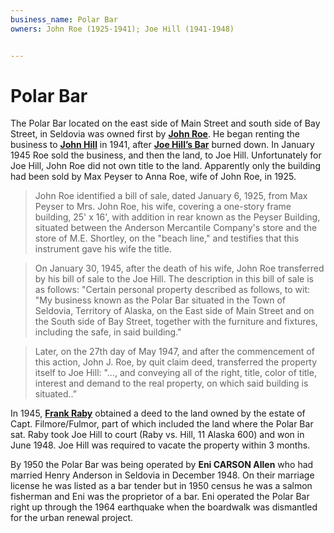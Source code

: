 ```yaml
---
business_name: Polar Bar
owners: John Roe (1925-1941); Joe Hill (1941-1948)


---
```


# **Polar Bar**

The Polar Bar located on the east side of Main Street and south side of Bay Street, in Seldovia was owned first by [**John Roe**](../_people/Roe_John.md).  He began renting the business to [**John Hill**](../_people/Hill_Joe.md) in 1941, after [**Joe Hill’s Bar**](./Joe_Hills_Hall.md) burned down. In January 1945 Roe sold the business, and then the land, to Joe Hill. Unfortunately for Joe Hill, John Roe did not own title to the land.  Apparently only the building had been sold by Max Peyser to Anna Roe, wife of John Roe, in 1925.

>John Roe identified a bill of sale, dated January 6, 1925, from Max Peyser to Mrs. John Roe, his wife, covering a one-story frame building, 25' x 16', with addition in rear known as the Peyser Building, situated between the Anderson Mercantile Company's store and the store of M.E. Shortley, on the "beach line," and testifies that this instrument gave his wife the title. 

>On January 30, 1945, after the death of his wife, John Roe transferred by his bill of sale to the Joe Hill. The description in this bill of sale is as follows: 
"Certain personal property described as follows, to wit: "My business known as the Polar Bar situated in the Town of Seldovia, Territory of Alaska, on the East side of Main Street and on the South side of Bay Street, together with the furniture and fixtures, including the safe, in said building." 

>Later, on the 27th day of May 1947, and after the commencement of this action, John J. Roe, by quit claim deed, transferred the property itself to Joe Hill: "…, and conveying all of the right, title, color of title, interest and demand to the real property, on which said building is situated..” 

In 1945, [**Frank Raby**](../_people/Raby_Frank_J.md) obtained a deed to the land owned by the estate of Capt. Filmore/Fulmor, part of which included the land where the Polar Bar sat. Raby took Joe Hill to court (Raby vs. Hill, 11 Alaska 600) and won in June 1948.  Joe Hill was required to vacate the property within 3 months. 

By 1950 the Polar Bar was being operated by **Eni CARSON Allen** who had married Henry Anderson in Seldovia in December 1948.  On their marriage license he was listed as a bar tender but in 1950 census he was a salmon fisherman and Eni was the proprietor of a bar. Eni operated the Polar Bar right up through the 1964 earthquake when the boardwalk was dismantled for the urban renewal project. 

